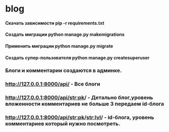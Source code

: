 # blog
#### Скачать зависимости pip -r requirements.txt
#### Создать миграции python manage.py makemigrations
#### Применить миграции python manage.py migrate
#### Создать супер-пользователя python manage.py createsuperuser

### Блоги и комментарии создаются в админке.
### http://127.0.0.1:8000/api/ - Все блоги
### http://127.0.0.1:8000/api/<str:pk>/ - Детально блог,уровень вложенности комментариев не больше 3 передаем id-блога
### http://127.0.0.1:8000/api/<str:pk>/<str:lvl>/ - id-блога, уровень комментариев который нужно посмотреть. 
